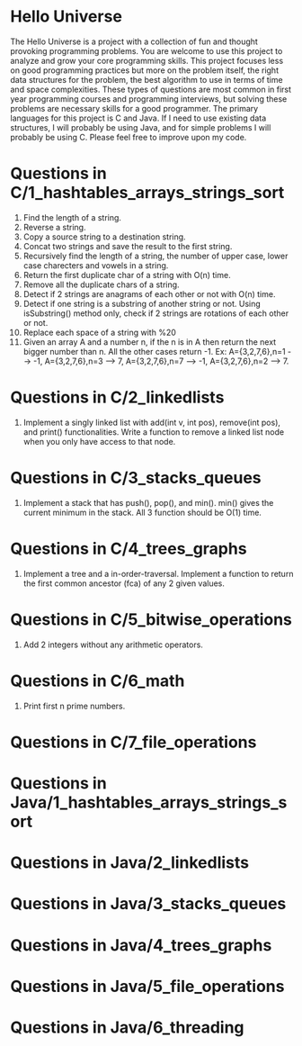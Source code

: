 Hello Universe
=========

The Hello Universe is a project with a collection of fun and thought provoking programming problems. You are welcome to use this project to analyze and grow your core programming skills. This project focuses less on good programming practices but more on the problem itself, the right data structures for the problem, the best algorithm to use in terms of time and space complexities. These types of questions are most common in first year programming courses and programming interviews, but solving these problems are necessary skills for a good programmer. The primary languages for this project is C and Java. If I need to use existing data structures, I will probably be using Java, and for simple problems I will probably be using C. Please feel free to improve upon my code.


Questions in C/1_hashtables_arrays_strings_sort
=========

1. Find the length of a string.
2. Reverse a string.
3. Copy a source string to a destination string.
4. Concat two strings and save the result to the first string.
5. Recursively find the length of a string, the number of upper case, lower case charecters and vowels in a string.
6. Return the first duplicate char of a string with O(n) time.
7. Remove all the duplicate chars of a string.
8. Detect if 2 strings are anagrams of each other or not with O(n) time.
9. Detect if one string is a substring of another string or not. Using isSubstring() method only, check if 2 strings are rotations of each other or not.
10. Replace each space of a string with %20
11. Given an array A and a number n, if the n is in A then return the next bigger number than n. All the other cases return -1. Ex: A={3,2,7,6},n=1 --> -1, A={3,2,7,6},n=3 --> 7, A={3,2,7,6},n=7 --> -1, A={3,2,7,6},n=2 --> 7.


Questions in C/2_linkedlists
=========

1. Implement a singly linked list with add(int v, int pos), remove(int pos), and print() functionalities. Write a function to remove a linked list node when you only have access to that node.


Questions in C/3_stacks_queues
=========

1. Implement a stack that has push(), pop(), and min(). min() gives the current minimum in the stack. All 3 function should be O(1) time. 


Questions in C/4_trees_graphs
=========

1. Implement a tree and a in-order-traversal. Implement a function to return the first common ancestor (fca) of any 2 given values.


Questions in C/5_bitwise_operations
=========

1. Add 2 integers without any arithmetic operators. 


Questions in C/6_math
=========

1. Print first n prime numbers.


Questions in C/7_file_operations
=========



Questions in Java/1_hashtables_arrays_strings_sort
=========



Questions in Java/2_linkedlists
=========




Questions in Java/3_stacks_queues
=========




Questions in Java/4_trees_graphs
=========



Questions in Java/5_file_operations
=========



Questions in Java/6_threading
=========
